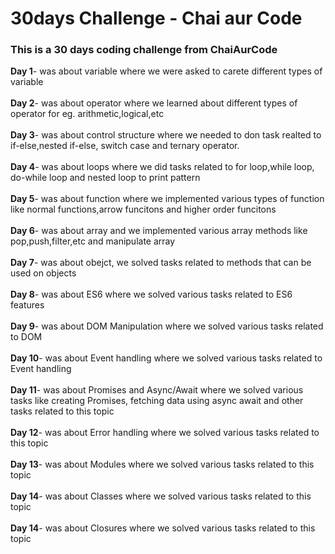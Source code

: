 # 30days Challenge - Chai aur Code

### This is a 30 days coding challenge from ChaiAurCode

<b>Day 1</b>- was about variable where we were asked to carete different types of variable <br/><br/>
<b>Day 2</b>- was about operator where we learned about different types of operator for eg. arithmetic,logical,etc <br/><br/>
<b>Day 3</b>- was about control structure where we needed to don task realted to if-else,nested if-else, switch case and ternary operator. <br/><br/>
<b>Day 4</b>- was about loops where we did tasks related to for loop,while loop, do-while loop and nested loop to print pattern <br/><br/>
<b>Day 5</b>- was about function where we implemented various types of function like normal functions,arrow funcitons and higher order funcitons <br/><br/>
<b>Day 6</b>- was about array and we implemented various array methods like pop,push,filter,etc and manipulate array <br/><br/>
<b>Day 7</b>- was about obejct, we solved tasks related to methods that can be used on objects <br/><br/>
<b>Day 8</b>- was about ES6 where we solved various tasks related to ES6 features <br/><br/>
<b>Day 9</b>- was about DOM Manipulation where we solved various tasks related to DOM <br/><br/>
<b>Day 10</b>- was about Event handling where we solved various tasks related to Event handling <br/><br/>
<b>Day 11</b>- was about Promises and Async/Await where we solved various tasks like creating Promises, fetching data using async await and other tasks related to this topic <br/><br/>
<b>Day 12</b>- was about Error handling where we solved various tasks related to this topic <br/><br/>
<b>Day 13</b>- was about Modules where we solved various tasks related to this topic <br/><br/>
<b>Day 14</b>- was about Classes where we solved various tasks related to this topic <br/><br/>
<b>Day 14</b>- was about Closures where we solved various tasks related to this topic <br/><br/>
